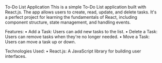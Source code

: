 To-Do List Application
This is a simple To-Do List application built with React.js. The app allows users to create, read, update, and delete tasks. It's a perfect project for learning the fundamentals of React, including component structure, state management, and handling events.

Features:
• Add a Task: Users can add new tasks to the list.
• Delete a Task: Users can remove tasks when they're no longer needed.
• Move a Task: Users can move a task up or down.


Technologies Used:
• React.js: A JavaScript library for building user interfaces.
